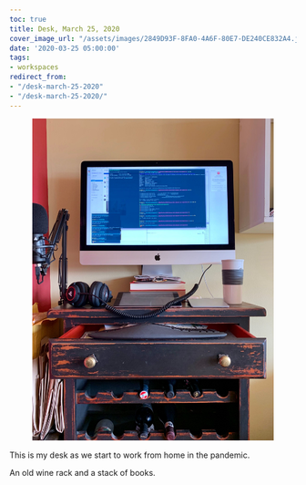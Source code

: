 ```yaml
---
toc: true
title: Desk, March 25, 2020
cover_image_url: "/assets/images/2849D93F-8FA0-4A6F-80E7-DE240CE832A4.jpeg"
date: '2020-03-25 05:00:00'
tags:
- workspaces
redirect_from:
- "/desk-march-25-2020"
- "/desk-march-25-2020/"
---
```


<figure class="kg-card kg-image-card"><img src="/assets/images/2849D93F-8FA0-4A6F-80E7-DE240CE832A4.jpeg" /></figure>

This is my desk as we start to work from home in the pandemic.

An old wine rack and a stack of books.

